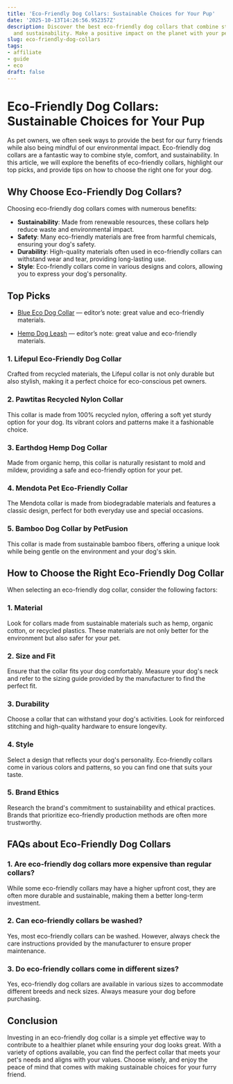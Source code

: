 ```yaml
---
title: 'Eco-Friendly Dog Collars: Sustainable Choices for Your Pup'
date: '2025-10-13T14:26:56.952357Z'
description: Discover the best eco-friendly dog collars that combine style, comfort,
  and sustainability. Make a positive impact on the planet with your pet's gear.
slug: eco-friendly-dog-collars
tags:
- affiliate
- guide
- eco
draft: false
---
```


# Eco-Friendly Dog Collars: Sustainable Choices for Your Pup

As pet owners, we often seek ways to provide the best for our furry friends while also being mindful of our environmental impact. Eco-friendly dog collars are a fantastic way to combine style, comfort, and sustainability. In this article, we will explore the benefits of eco-friendly collars, highlight our top picks, and provide tips on how to choose the right one for your dog.

## Why Choose Eco-Friendly Dog Collars?

Choosing eco-friendly dog collars comes with numerous benefits:

- **Sustainability**: Made from renewable resources, these collars help reduce waste and environmental impact.
- **Safety**: Many eco-friendly materials are free from harmful chemicals, ensuring your dog's safety.
- **Durability**: High-quality materials often used in eco-friendly collars can withstand wear and tear, providing long-lasting use.
- **Style**: Eco-friendly collars come in various designs and colors, allowing you to express your dog's personality.

## Top Picks

- [Blue Eco Dog Collar](https://www.amazon.com/dp/B0B12345AB/?tag=ecopetguide-20) — editor’s note: great value and eco-friendly materials.

- [Hemp Dog Leash](https://www.amazon.com/dp/B08HEMP123/?tag=ecopetguide-20) — editor’s note: great value and eco-friendly materials.

### 1. **Lifepul Eco-Friendly Dog Collar**  
Crafted from recycled materials, the Lifepul collar is not only durable but also stylish, making it a perfect choice for eco-conscious pet owners.

### 2. **Pawtitas Recycled Nylon Collar**  
This collar is made from 100% recycled nylon, offering a soft yet sturdy option for your dog. Its vibrant colors and patterns make it a fashionable choice.

### 3. **Earthdog Hemp Dog Collar**  
Made from organic hemp, this collar is naturally resistant to mold and mildew, providing a safe and eco-friendly option for your pet.

### 4. **Mendota Pet Eco-Friendly Collar**  
The Mendota collar is made from biodegradable materials and features a classic design, perfect for both everyday use and special occasions.

### 5. **Bamboo Dog Collar by PetFusion**  
This collar is made from sustainable bamboo fibers, offering a unique look while being gentle on the environment and your dog's skin.

## How to Choose the Right Eco-Friendly Dog Collar

When selecting an eco-friendly dog collar, consider the following factors:

### 1. **Material**  
Look for collars made from sustainable materials such as hemp, organic cotton, or recycled plastics. These materials are not only better for the environment but also safer for your pet.

### 2. **Size and Fit**  
Ensure that the collar fits your dog comfortably. Measure your dog's neck and refer to the sizing guide provided by the manufacturer to find the perfect fit.

### 3. **Durability**  
Choose a collar that can withstand your dog's activities. Look for reinforced stitching and high-quality hardware to ensure longevity.

### 4. **Style**  
Select a design that reflects your dog's personality. Eco-friendly collars come in various colors and patterns, so you can find one that suits your taste.

### 5. **Brand Ethics**  
Research the brand's commitment to sustainability and ethical practices. Brands that prioritize eco-friendly production methods are often more trustworthy.

## FAQs about Eco-Friendly Dog Collars

### 1. **Are eco-friendly dog collars more expensive than regular collars?**  
While some eco-friendly collars may have a higher upfront cost, they are often more durable and sustainable, making them a better long-term investment.

### 2. **Can eco-friendly collars be washed?**  
Yes, most eco-friendly collars can be washed. However, always check the care instructions provided by the manufacturer to ensure proper maintenance.

### 3. **Do eco-friendly collars come in different sizes?**  
Yes, eco-friendly dog collars are available in various sizes to accommodate different breeds and neck sizes. Always measure your dog before purchasing.

## Conclusion

Investing in an eco-friendly dog collar is a simple yet effective way to contribute to a healthier planet while ensuring your dog looks great. With a variety of options available, you can find the perfect collar that meets your pet's needs and aligns with your values. Choose wisely, and enjoy the peace of mind that comes with making sustainable choices for your furry friend.